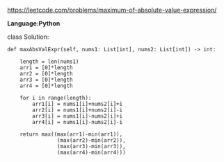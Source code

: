 https://leetcode.com/problems/maximum-of-absolute-value-expression/

**Language:Python**

class Solution:

	def maxAbsValExpr(self, nums1: List[int], nums2: List[int]) -> int:

		length = len(nums1)
		arr1 = [0]*length
		arr2 = [0]*length
		arr3 = [0]*length
		arr4 = [0]*length

		for i in range(length):
			arr1[i] = nums1[i]+nums2[i]+i
			arr2[i] = nums1[i]+nums2[i]-i
			arr3[i] = nums1[i]-nums2[i]+i
			arr4[i] = nums1[i]-nums2[i]-i
			
		return max((max(arr1)-min(arr1)),
					(max(arr2)-min(arr2)),
					(max(arr3)-min(arr3)),
					(max(arr4)-min(arr4)))
